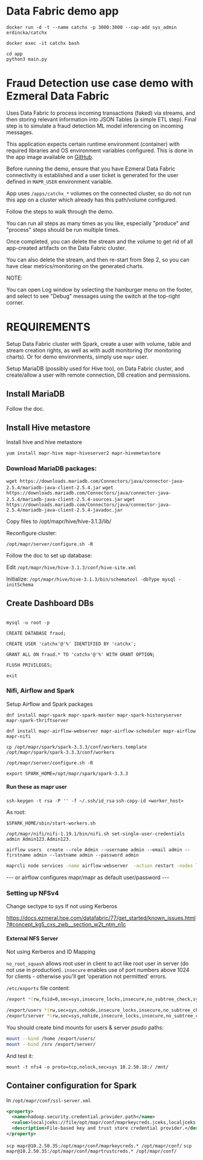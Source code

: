 
# Data Fabric demo app

`docker run -d -t --name catchx -p 3000:3000 --cap-add sys_admin erdincka/catchx`

`docker exec -it catchx bash`

```shell
cd app
python3 main.py
```


# Fraud Detection use case demo with Ezmeral Data Fabric

Uses Data Fabric to process incoming transactions (faked) via streams, and then storing relevant information into JSON Tables (a simple ETL step). Final step is to simulate a fraud detection ML model inferencing on incoming messages.

This application expects certain runtime environment (container) with required libraries and OS environment variables configured. This is done in the app image available on [GitHub](https://github.com/erdincka/catchx-image).

Before running the demo, ensure that you have Ezmeral Data Fabric connectivity is established and a user ticket is generated for the user defined in `MAPR_USER` environment variable.

App uses `/apps/catchx_*` volumes on the connected cluster, so do not run this app on a cluster which already has this path/volume configured.

Follow the steps to walk through the demo.

You can run all steps as many times as you like, especially "produce" and "process" steps should be run multiple times.

Once completed, you can delete the stream and the volume to get rid of all app-created artifacts on the Data Fabric cluster.

You can also delete the stream, and then re-start from Step 2, so you can have clear metrics/monitoring on the generated charts.

NOTE:

You can open Log window by selecting the hamburger menu on the footer, and select to see "Debug" messages using the switch at the top-right corner.


# REQUIREMENTS

Setup Data Fabric cluster with Spark, create a user with volume, table and stream creation rights, as well as with audit monitoring (for monitoring charts). Or for demo environments, simply use `mapr` user.


Setup MariaDB (possibly used for Hive too), on Data Fabric cluster, and create/allow a user with remote connection, DB creation and permissions.

## Install MariaDB

Follow the doc.

## Install Hive metastore

Install hive and hive metastore

`yum install mapr-hive mapr-hiveserver2 mapr-hivemetastore`

### Download MariaDB packages:

`wget https://downloads.mariadb.com/Connectors/java/connector-java-2.5.4/mariadb-java-client-2.5.4.jar`
`wget https://downloads.mariadb.com/Connectors/java/connector-java-2.5.4/mariadb-java-client-2.5.4-sources.jar`
`wget https://downloads.mariadb.com/Connectors/java/connector-java-2.5.4/mariadb-java-client-2.5.4-javadoc.jar`

Copy files to /opt/mapr/hive/hive-3.1.3/lib/

Reconfigure cluster:

`/opt/mapr/server/configure.sh -R`

Follow the doc to set up database:

Edit `/opt/mapr/hive/hive-3.1.3/conf/hive-site.xml`

Initialize: `/opt/mapr/hive/hive-3.1.3/bin/schematool -dbType mysql -initSchema`


## Create Dashboard DBs

```shell

mysql -u root -p

CREATE DATABASE fraud;

CREATE USER 'catchx'@'%' IDENTIFIED BY 'catchx';

GRANT ALL ON fraud.* TO 'catchx'@'%' WITH GRANT OPTION;

FLUSH PRIVILEGES;

exit

```


### Nifi, Airflow and Spark

Setup Airflow and Spark packages

`dnf install mapr-spark mapr-spark-master mapr-spark-historyserver mapr-spark-thriftserver`


`dnf install mapr-airflow-webserver mapr-airflow-scheduler mapr-airflow mapr-nifi`


`cp /opt/mapr/spark/spark-3.3.3/conf/workers.template /opt/mapr/spark/spark-3.3.3/conf/workers`

`/opt/mapr/server/configure.sh -R`

`export SPARK_HOME=/opt/mapr/spark/spark-3.3.3`

#### Run these as mapr user
`ssh-keygen -t rsa -P '' -f ~/.ssh/id_rsa`
`ssh-copy-id <worker_host>`

As root:

`$SPARK_HOME/sbin/start-workers.sh`


`/opt/mapr/nifi/nifi-1.19.1/bin/nifi.sh set-single-user-credentials admin Admin123.Admin123.`


`airflow users  create --role Admin --username admin --email admin --firstname admin --lastname admin --password admin`


```bash
maprcli node services -name airflow-webserver  -action restart -nodes `hostname -f`
```

--- or airflow configures mapr/mapr as default user/password ---


### Setting up NFSv4

Change sectype to sys if not using Kerberos

https://docs.ezmeral.hpe.com/datafabric/77/get_started/known_issues.html?#concept_kg5_cxs_zwb__section_w2t_ntm_n1c


#### External NFS Server

Not using Kerberos and ID Mapping

`no_root_squash` allows root user in client to act like root user in server (do not use in production).
`insecure` enables use of port numbers above 1024 for clients - otherwise you'll get 'operation not permitted' errors.

`/etc/exports` file content:

```bash
/export	*(rw,fsid=0,sec=sys,insecure_locks,insecure,no_subtree_check,sync,no_root_squash)

/export/users *(rw,sec=sys,nohide,insecure_locks,insecure,no_subtree_check,sync,no_root_squash)
/export/server *(rw,sec=sys,nohide,insecure_locks,insecure,no_subtree_check,sync,no_root_squash)
```

You should create bind mounts for users & server psudo paths:

```bash
mount --bind /home /export/users/
mount --bind /srv /export/server/
```

And test it:

`mount -t nfs4 -o proto=tcp,nolock,sec=sys 10.2.50.18:/ /mnt/`



## Container configuration for Spark

In `/opt/mapr/conf/ssl-server.xml`

```xml
<property>
  <name>hadoop.security.credential.provider.path</name>
  <value>localjceks://file/opt/mapr/conf/maprkeycreds.jceks,localjceks://file/opt/mapr/conf/maprtrustcreds.jceks</value>
  <description>File-based key and trust store credential provider.</description>
</property>
```

`scp mapr@10.2.50.35:/opt/mapr/conf/maprkeycreds.* /opt/mapr/conf/`
`scp mapr@10.2.50.35:/opt/mapr/conf/maprtrustcreds.* /opt/mapr/conf/`
